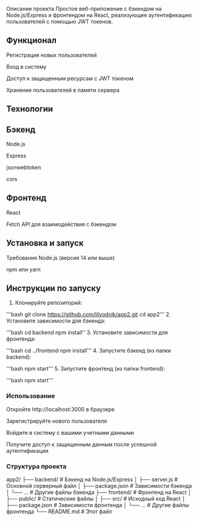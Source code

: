 Описание проекта
Простое веб-приложение с бэкендом на Node.js/Express и фронтендом на React, реализующее аутентификацию пользователей с помощью JWT токенов.

## Функционал
Регистрация новых пользователей

Вход в систему

Доступ к защищенным ресурсам с JWT токеном

Хранение пользователей в памяти сервера

## Технологии
## Бэкенд
Node.js

Express

jsonwebtoken

cors

## Фронтенд
React

Fetch API для взаимодействия с бэкендом

## Установка и запуск
Требования
Node.js (версия 14 или выше)

npm или yarn

## Инструкции по запуску
1. Клонируйте репозиторий:

'''bash
git clone https://github.com/lilvodnik/app2.git
cd app2'''
2. Установите зависимости для бэкенда:

'''bash
cd backend
npm install''
3. Установите зависимости для фронтенда:

'''bash
cd ../frontend
npm install'''
4. Запустите бэкенд (из папки backend):

'''bash
npm start'''
5. Запустите фронтенд (из папки frontend):

'''bash
npm start'''
### Использование
Откройте http://localhost:3000 в браузере

Зарегистрируйте нового пользователя

Войдите в систему с вашими учетными данными

Получите доступ к защищенным данным после успешной аутентификации

### Структура проекта
app2/
├── backend/               # Бэкенд на Node.js/Express
│   ├── server.js          # Основной серверный файл
│   ├── package.json       # Зависимости бэкенда
│   └── ...                # Другие файлы бэкенда
├── frontend/              # Фронтенд на React
│   ├── public/            # Статические файлы
│   ├── src/               # Исходный код React
│   ├── package.json       # Зависимости фронтенда
│   └── ...                # Другие файлы фронтенда
└── README.md              # Этот файл
